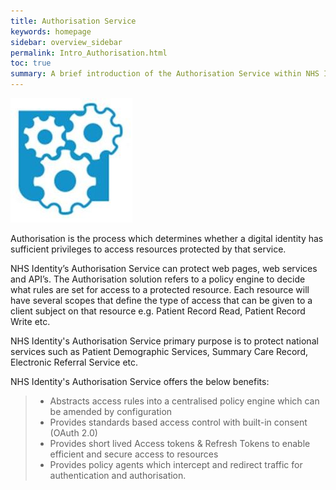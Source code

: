 ```yaml
---
title: Authorisation Service
keywords: homepage
sidebar: overview_sidebar
permalink: Intro_Authorisation.html
toc: true
summary: A brief introduction of the Authorisation Service within NHS Identity
---
```


![Authorisation image](images/IntroAuthorisationService.JPG)


Authorisation is the process which determines whether a digital identity has sufficient privileges to access resources protected by that service.

NHS Identity’s Authorisation Service can protect web pages, web services and API’s. The Authorisation solution refers to a policy engine to decide what rules are set for access to a protected resource. Each resource will have several scopes that define the type of access that can be given to a client subject on that resource e.g. Patient Record Read, Patient Record Write etc.

NHS Identity's Authorisation Service primary purpose is to protect national services such as Patient Demographic Services, Summary Care Record, Electronic Referral Service etc.

NHS Identity's Authorisation Service offers the below benefits:

> * Abstracts access rules into a centralised policy engine which can be amended by configuration
> * Provides standards based access control with built-in consent (OAuth 2.0)
> * Provides short lived Access tokens & Refresh Tokens to enable efficient and secure access to resources
> * Provides policy agents which intercept and redirect traffic for authentication and authorisation.

